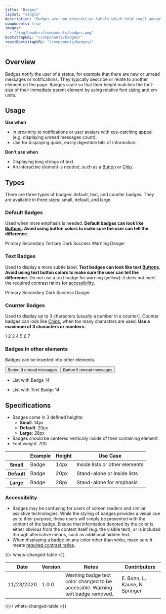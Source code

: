 ```yaml
---
title: "Badges"
layout: "single"
description: "Badges are non-interactive labels which hold small amounts of information."
components: true
images:
  - "/img/headers/components/badges.png"
bootstrapURL: "/components/badges/"
reactBootstrapURL: "/components/badges/"
---
```


## Overview

Badges notify the user of a status, for example that there are new or unread messages or notifications. They typically describe or relate to another element on the page. Badges scale so that their height matches the font-size of their immediate parent element by using relative font sizing and em units.

## Usage

**Use when**

- In proximity to notifications or user avatars with eye-catching appeal (e.g. displaying unread messages count).
- Use for displaying quick, easily digestible bits of information.

**Don't use when**

- Displaying long strings of text.
- An interactive element is needed, such as a [Button](/components/buttons/) or [Chip](/components/chips/).

## Types

There are three types of badges: default, text, and counter badges. They are available in three sizes: small, default, and large.

### Default Badges

Used when more emphasis is needed. **Default badges can look like [Buttons](/components/buttons/). Avoid using button colors to make sure the user can tell the difference.**

<div class="guide-example-block">
  <div class="guide-sample">
    <span class="badge badge-primary">Primary</span>
    <span class="badge badge-secondary">Secondary</span>
    <span class="badge badge-tertiary">Tertiary</span>
    <span class="badge badge-dark">Dark</span>
    <span class="badge badge-success">Success</span>
    <span class="badge badge-warning">Warning</span>
    <span class="badge badge-danger">Danger</span>
  </div>
</div>

### Text Badges

Used to display a more subtle label. **Text badges can look like text [Buttons](/components/buttons/). Avoid using text button colors to make sure the user can tell the difference.** Do not use a text badge for warning (yellow): it does not meet the required contrast ratios for [accessibility](/foundations/accessibility/).

<div class="guide-example-block">
  <div class="guide-sample">
    <span class="badge badge-text-primary">Primary</span>
    <span class="badge badge-text-secondary">Secondary</span>
    <span class="badge badge-text-dark">Dark</span>
    <span class="badge badge-text-success">Success</span>
    <span class="badge badge-text-danger">Danger</span>
  </div>
</div>

### Counter Badges

Used to display up to 3 characters (usually a number in a counter). Counter badges can look like [Chips](/components/chips/), when too many characters are used. **Use a maximum of 3 characters or numbers.**

<div class="guide-sample">
    <div>
      <span class="badge badge-pill badge-primary">1</span>
      <span class="badge badge-pill badge-secondary">2</span>
      <span class="badge badge-pill badge-tertiary">3</span>
      <span class="badge badge-pill badge-dark">4</span>
      <span class="badge badge-pill badge-success">5</span>
      <span class="badge badge-pill badge-warning">6</span>
      <span class="badge badge-pill badge-danger">7</span>
    </div>
</div>

### Badges in other elements

Badges can be inserted into other elements.

<div class="guide-example-block">
  <div class="guide-sample">
    <button type="button" class="btn btn-outline-primary">
    Button <span class="badge badge-primary">9</span>
    <span class="sr-only">unread messages</span>
    </button>
    <button type="button" class="btn btn-primary">
    Button <span class="badge badge-text-tertiary">9</span>
    <span class="sr-only">unread messages</span>
    </button>
    <ul class="mt-3 list-group">
      <li class="list-group-item d-flex justify-content-between align-items-center">
        List with Badge
        <span class="badge badge-primary badge-pill">14</span>
      </li>
    </ul>
    <ul class="mt-3 list-group">
      <li class="list-group-item d-flex justify-content-between align-items-center">
        List with Text Badge
        <span class="badge badge-text-primary badge-pill">14</span>
      </li>
    </ul>
  </div>
</div>

## Specifications

- Badges come in 3 defined heights:
  - **Small**: 14px
  - **Default**: 20px
  - **Large**: 28px
- Badges should be centered vertically inside of their containing element.
- Font weight: 700

<table class="table table-bordered">
  <thead class="thead-light">
    <tr>
      <th></th>
      <th>Example</th>
      <th>Height</th>
      <th>Use Case</th>
    </tr>
  </thead>
  <tbody>
    <tr>
      <th scope="row">Small</th>
      <td class="anatomy-cell">
        <span
          data-anatomy-colors="false"
          class="badge badge-sm badge-primary anatomy-display-static"
          >Badge</span
        >
      </td>
      <td>14px</td>
      <td>Inside lists or other elements</td>
    </tr>
    <tr>
      <th scope="row">Default</th>
      <td class="anatomy-cell">
        <span
          data-anatomy-colors="false"
          class="badge badge-primary anatomy-display-static"
          >Badge</span
        >
      </td>
      <td>20px</td>
      <td>Stand-alone or inside lists</td>
    </tr>
    <tr>
      <th scope="row">Large</th>
      <td class="anatomy-cell">
        <span
          data-anatomy-colors="false"
          class="badge badge-lg badge-primary anatomy-display-static"
          >Badge</span
        >
      </td>
      <td>28px</td>
      <td>Stand-alone for emphasis</td>
    </tr>
  </tbody>
</table>

### Accessibility

- Badges may be confusing for users of screen readers and similar assistive technologies. While the styling of badges provides a visual cue as to their purpose, these users will simply be presented with the content of the badge. Ensure that information denoted by the color is either obvious from the content itself (e.g. the visible text), or is included through alternative means, such as additional hidden text.
- When displaying a badge on any color other than white, make sure it meets [required contrast ratios](/foundations/accessibility/).

{{< whats-changed-table >}}

| Date       | Version | Notes                                                                          | Contributors                   |
| ---------- | ------- | ------------------------------------------------------------------------------ | ------------------------------ |
| 11/23/2020 | 1.0.0   | Warning badge text color changed to be accessible. Warning text badge removed. | E. Bohn, L. Kause, N. Springer |

{{</ whats-changed-table >}}
